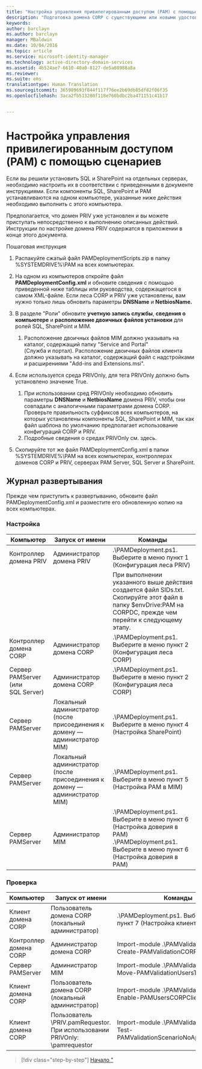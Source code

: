 ```yaml
---
title: "Настройка управления привилегированным доступом (PAM) с помощью сценариев"
description: "Подготовка домена CORP с существующими или новыми удостоверениями, которыми будет управлять диспетчер привилегированных удостоверений, с использованием скриптов"
keywords: 
author: barclayn
ms.author: barclayn
manager: MBaldwin
ms.date: 10/04/2016
ms.topic: article
ms.service: microsoft-identity-manager
ms.technology: active-directory-domain-services
ms.assetid: 4b524ae7-6610-40a0-8127-de5a08988a8a
ms.reviewer: 
ms.suite: ems
translationtype: Human Translation
ms.sourcegitcommit: 365989693f844f117f76ee2b69db85df82f06f35
ms.openlocfilehash: 3aca2fb513280f118e760bdbc2ba471151c41b17


---
```


# <a name="configure-pam-using-scripts"></a>Настройка управления привилегированным доступом (PAM) с помощью сценариев

Если вы решили установить SQL и SharePoint на отдельных серверах, необходимо настроить их в соответствии с приведенными в документе инструкциями. Если компоненты SQL, SharePoint и PAM устанавливаются на одном компьютере, указанные ниже действия необходимо выполнить с этого компьютера.

Предполагается, что домен PRIV уже установлен и вы можете приступать непосредственно к выполнению описанных действий. Инструкции по настройке домена PRIV содержатся в приложении в конце этого документа.

Пошаговая инструкция

1. Распакуйте сжатый файл PAMDeploymentScripts.zip в папку %SYSTEMDRIVE%\PAM на всех компьютерах.
2. На одном из компьютеров откройте файл **PAMDeploymentConfig.xml** и обновите сведения с помощью приведенной ниже таблицы или руководства, содержащегося в самом XML-файле. Если леса CORP и PRIV уже установлены, вам нужно только лишь обновить параметры **DNSName** и **NetbiosName.**
3. В разделе "Роли" обновите **учетную запись службы**, **сведения о компьютере** и **расположение двоичных файлов установки** для ролей SQL, SharePoint и MIM.
    1. Расположение двоичных файлов MIM должно указывать на каталог, содержащий папку "Service and Portal" (Служба и портал). Расположение двоичных файлов клиента должно указывать на каталог, содержащий файл с надстройками и расширениями "Add-ins and Extensions.msi".

4. Если используется среда PRIVOnly, для тега PRIVOnly должно быть установлено значение True.
    1. При использовании сред PRIVOnly необходимо обновить параметры **DNSName** и **NetbiosName** домена PRIV, чтобы они совпадали с аналогичными параметрами домена CORP. Проверьте правильность суффиксов всех компьютеров, на которых установлены компоненты SQL, SharePoint и MIM, так как файл шаблона по умолчанию предполагает использование конфигураций CORP и PRIV.
    2. Подробные сведения о средах PRIVOnly см. здесь.

5. Скопируйте тот же файл PAMDeploymentConfig.xml в папки %SYSTEMDRIVE%\PAM на всех компьютерах, контроллерах доменов CORP и PRIV, серверах PAM Server, SQL Server и SharePoint.


## <a name="deployment-worksheet"></a>Журнал развертывания

Прежде чем приступить к развертыванию, обновите файл PAMDeploymentConfig.xml и разместите его обновленную копию на всех компьютерах.

### <a name="setup"></a>Настройка

|Компьютер   | Запуск от имени   |Команды   |
|---|---|---|
|  Контроллер домена PRIV |Администратор домена PRIV   | .\PAMDeployment.ps1. Выберите в меню пункт 1 (Конфигурация леса PRIV)   |
|   |   |  При выполнении указанного выше действия создается файл SIDs.txt. Скопируйте этот файл в папку $envDrive:PAM на CORPDC, прежде чем перейти к следующему этапу. |
| Контроллер домена CORP  |Администратор домена CORP   | .\PAMDeployment.ps1. Выберите в меню пункт 2 (Конфигурация леса CORP)   |
| Сервер PAMServer (или SQL Server)   |Администратор домена CORP   |  .\PAMDeployment.ps1. Выберите в меню пункт 2 (Конфигурация леса CORP)  |
|  Сервер PAMServer |  Локальный администратор (после присоединения к домену — администратор MIM) |  .\PAMDeployment.ps1. Выберите в меню пункт 4 (Настройка SharePoint)  |
| Сервер PAMServer  | Локальный администратор (после присоединения к домену — администратор MIM)  | .\PAMDeployment.ps1. Выберите в меню пункт 5 (Настройка PAM в MIM)   |
|  Сервер PAMServer |Администратор MIM   | .\PAMDeployment.ps1. Выберите в меню пункт 6 (Настройка доверия в PAM) .\PAMDeployment.ps1. Выберите в меню пункт 6 (Настройка доверия в PAM) |

### <a name="validation"></a>Проверка

|  Компьютер | Запуск от имени   | Команды   |
|---|---|---|
| Клиент домена CORP  | Пользователь домена CORP (локальный администратор)  |   .\PAMDeployment.ps1. Выберите в меню пункт 7 (Настройка клиента PAM в MIM)  |
| Контроллер домена CORP  | Администратор домена CORP   | Import-module .\PAMValidation.psm1 ; Create-PAMValidationCORPDCConfig   |
| Сервер PAMServer   | Администратор MIM  | Import-module .\PAMValidation.psm1 ; Move-PAMValidationUsersToPAM  |
| Клиент домена CORP  | Пользователь домена CORP (локальный администратор)   |   Import-module .\PAMValidation.psm1 ; Enable-PAMUsersCORPClientRemote |
|  Клиент домена CORP | <PRIV>Пользователь \PRIV.pamRequestor. При использовании PRIVOnly: <CORP>\pamrequestor   | Import-module .\PAMValidation.psm1 ; Test-PAMValidationScenarioNoApprovalRequest  |


>[!div class="step-by-step"]
[Начало "](sp1-step1-configuring-priv-domain.md)



<!--HONumber=Nov16_HO2-->


